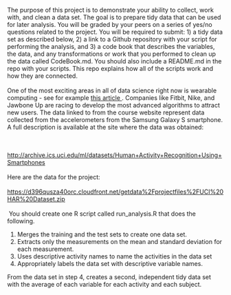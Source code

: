 <div>
  <p>The purpose of this project is to demonstrate your ability to collect, work with, and clean a data set. The goal is to prepare tidy data that can be used for later analysis. You will be graded by your peers on a series of yes/no questions related to the
  project. You will be required to submit: 1) a tidy data set as described below, 2) a link to a Github repository with your script for performing the analysis, and 3) a code book that describes the variables, the data, and any transformations or work
  that you performed to clean up the data called CodeBook.md. You should also include a README.md in the repo with your scripts. This repo explains how all of the scripts work and how they are connected.&nbsp;
  <br><br>One of the most exciting areas in all of data science right now is wearable computing - see for example <a href="http://www.insideactivitytracking.com/data-science-activity-tracking-and-the-battle-for-the-worlds-top-sports-brand/"> this article </a>.
  Companies like Fitbit, Nike, and Jawbone Up are racing to develop the most advanced algorithms to attract new users. The data linked to from the course website represent data collected from the accelerometers from the Samsung Galaxy S smartphone. A full
  description is available at the site where the data was obtained:</p>

  <br><br><a href="http://archive.ics.uci.edu/ml/datasets/Human+Activity+Recognition+Using+Smartphones">http://archive.ics.uci.edu/ml/datasets/Human+Activity+Recognition+Using+Smartphones</a>
  <br><br>Here are the data for the project:
  <br><br><a href="https://d396qusza40orc.cloudfront.net/getdata%2Fprojectfiles%2FUCI%20HAR%20Dataset.zip">https://d396qusza40orc.cloudfront.net/getdata%2Fprojectfiles%2FUCI%20HAR%20Dataset.zip</a>
  <br><br>&nbsp;You should create one R script called run_analysis.R that does the following.&nbsp;<br>

  <ol>
    <li>Merges the training and the test sets to create one data set.</li>
    <li>Extracts only the measurements on the mean and standard deviation for each measurement.&nbsp;</li>
    <li>Uses descriptive activity names to name the activities in the data set</li>
    <li>Appropriately labels the data set with descriptive variable&nbsp;names.&nbsp;</li>
  </ol>

  <p>From the data set in step 4, creates a second, independent tidy data set with the average of each variable for each activity and each subject.</p></li>
</div>

